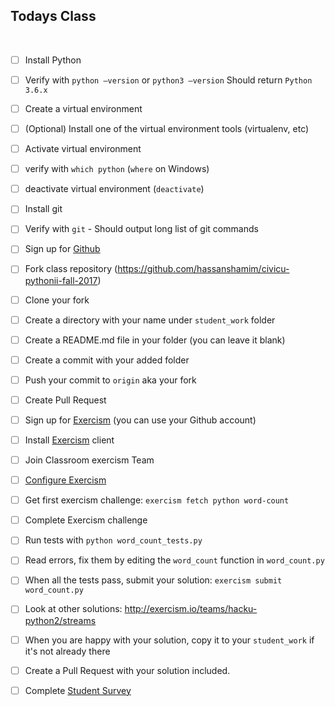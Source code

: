 ## Todays Class

​	

- [ ] Install Python
- [ ] Verify with `python —version` or `python3 —version` Should return `Python 3.6.x`
- [ ] Create a virtual environment
- [ ] (Optional) Install one of the virtual environment tools (virtualenv, etc)
- [ ] Activate virtual environment
- [ ] verify with `which python` (`where` on Windows)
- [ ] deactivate virtual environment (`deactivate`)
- [ ] Install git
- [ ] Verify with `git` - Should output long list of git commands
- [ ] Sign up for [Github](https://github.com/)
- [ ] Fork class repository (https://github.com/hassanshamim/civicu-pythonii-fall-2017)
- [ ] Clone your fork
- [ ] Create a directory with your name under `student_work` folder
- [ ] Create a README.md file in your folder (you can leave it blank)
- [ ] Create a commit with your added folder
- [ ] Push your commit to `origin` aka your fork
- [ ] Create  Pull Request
- [ ] Sign up for [Exercism](http://exercism.io/) (you can use your Github account)
- [ ] Install [Exercism](http://exercism.io/clients/cli) client
- [ ] Join Classroom exercism Team
- [ ] [Configure Exercism](https://github.com/hassanshamim/civicu-pythonii-fall-2017/tree/master/lessons/01-Intro-Python3-Exercism-Git-Slack#introduction-to-exercism)
- [ ] Get first exercism challenge: `exercism fetch python word-count`
- [ ] Complete Exercism challenge
- [ ] Run tests with `python word_count_tests.py`
- [ ] Read errors, fix them by editing the `word_count` function in `word_count.py`
- [ ] When all the tests pass, submit your solution: `exercism submit word_count.py`
- [ ] Look at other solutions: http://exercism.io/teams/hacku-python2/streams
- [ ] When you are happy with your solution, copy it to your `student_work` if it's not already there
- [ ] Create a Pull Request with your solution included.
- [ ] Complete [Student Survey](https://drive.google.com/open?id=1fG7XCyZQtLhT-CWrQoEWXIw8lzHPn_14VkaZc4eEi-M)

